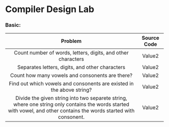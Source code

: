 # Compiler Design Lab

### Basic:
| 	Problem	 | 	Source Code	 | 	
| 	:-----:	 | 	:-----:	 | 	
|Count number of words, letters, digits, and other characters	| 	Value2	|
|Separates letters, digits, and other characters	| 	Value2	|
|Count how many vowels and consonents are there?	| 	Value2	|
|Find out which vowels and consonents are existed in the above string?	| 	Value2	|
|Divide the given string into two separete string, where one string only contains the words started with vowel, and other contains the words started with consonent.	| 	Value2	|
